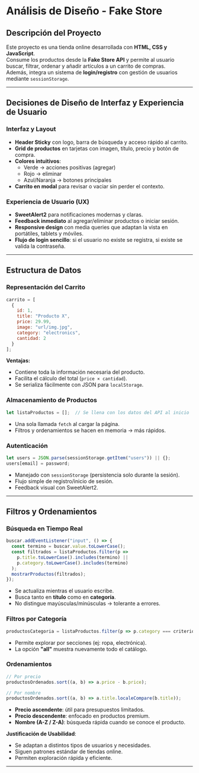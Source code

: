 # Análisis de Diseño - Fake Store

## Descripción del Proyecto
Este proyecto es una tienda online desarrollada con **HTML, CSS y JavaScript**.  
Consume los productos desde la **Fake Store API** y permite al usuario buscar, filtrar, ordenar y añadir artículos a un carrito de compras.  
Además, integra un sistema de **login/registro** con gestión de usuarios mediante `sessionStorage`.

---

## Decisiones de Diseño de Interfaz y Experiencia de Usuario

### Interfaz y Layout
- **Header Sticky** con logo, barra de búsqueda y acceso rápido al carrito.
- **Grid de productos** en tarjetas con imagen, título, precio y botón de compra.
- **Colores intuitivos**:
  - Verde → acciones positivas (agregar)
  - Rojo → eliminar
  - Azul/Naranja → botones principales
- **Carrito en modal** para revisar o vaciar sin perder el contexto.

### Experiencia de Usuario (UX)
- **SweetAlert2** para notificaciones modernas y claras.
- **Feedback inmediato** al agregar/eliminar productos o iniciar sesión.
- **Responsive design** con media queries que adaptan la vista en portátiles, tablets y móviles.
- **Flujo de login sencillo**: si el usuario no existe se registra, si existe se valida la contraseña.

---

## Estructura de Datos

### Representación del Carrito
```javascript
carrito = [
  {
    id: 1,
    title: "Producto X",
    price: 29.99,
    image: "url/img.jpg",
    category: "electronics",
    cantidad: 2
  }
];
```

**Ventajas:**
- Contiene toda la información necesaria del producto.
- Facilita el cálculo del total (`price × cantidad`).
- Se serializa fácilmente con JSON para `localStorage`.

### Almacenamiento de Productos
```javascript
let listaProductos = [];  // Se llena con los datos del API al inicio
```
- Una sola llamada `fetch` al cargar la página.
- Filtros y ordenamientos se hacen en memoria → más rápidos.

### Autenticación
```javascript
let users = JSON.parse(sessionStorage.getItem("users")) || {};
users[email] = password;
```
- Manejado con `sessionStorage` (persistencia solo durante la sesión).
- Flujo simple de registro/inicio de sesión.
- Feedback visual con SweetAlert2.

---

## Filtros y Ordenamientos

### Búsqueda en Tiempo Real
```javascript
buscar.addEventListener("input", () => {
  const termino = buscar.value.toLowerCase();
  const filtrados = listaProductos.filter(p =>
    p.title.toLowerCase().includes(termino) ||
    p.category.toLowerCase().includes(termino)
  );
  mostrarProductos(filtrados);
});
```
- Se actualiza mientras el usuario escribe.
- Busca tanto en **título** como en **categoría**.
- No distingue mayúsculas/minúsculas → tolerante a errores.

### Filtros por Categoría
```javascript
productosCategoria = listaProductos.filter(p => p.category === criterioCategoria);
```
- Permite explorar por secciones (ej: ropa, electrónica).
- La opción **"all"** muestra nuevamente todo el catálogo.

### Ordenamientos
```javascript
// Por precio
productosOrdenados.sort((a, b) => a.price - b.price);

// Por nombre
productosOrdenados.sort((a, b) => a.title.localeCompare(b.title));
```
- **Precio ascendente**: útil para presupuestos limitados.  
- **Precio descendente**: enfocado en productos premium.  
- **Nombre (A-Z / Z-A)**: búsqueda rápida cuando se conoce el producto.

**Justificación de Usabilidad**:
- Se adaptan a distintos tipos de usuarios y necesidades.
- Siguen patrones estándar de tiendas online.
- Permiten exploración rápida y eficiente.

---





